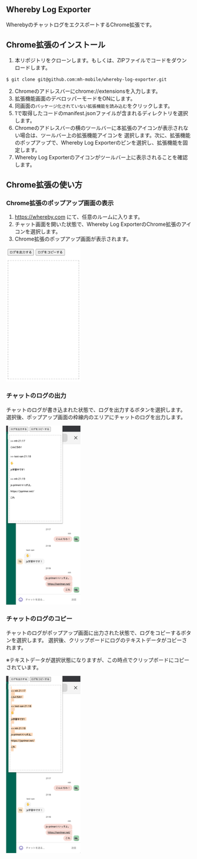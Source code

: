 ## Whereby Log Exporter

WherebyのチャットログをエクスポートするChrome拡張です。

## Chrome拡張のインストール

1. 本リポジトリをクローンします。もしくは、ZIPファイルでコードをダウンロードします。
```
$ git clone git@github.com:mh-mobile/whereby-log-exporter.git
```
2. Chromeのアドレスバーにchrome://extensionsを入力します。
3. 拡張機能画面のデベロッパーモードをONにします。
4. 同画面の`パッケージ化されていない拡張機能を読み込む`をクリックします。
5. 1で取得したコードのmanifest.jsonファイルが含まれるディレクトリを選択します。
6. Chromeのアドレスバーの横のツールバーに本拡張のアイコンが表示されない場合は、ツールバー上の拡張機能アイコンを
選択します。次に、拡張機能のポップアップで、Whereby Log Exporterのピンを選択し、拡張機能を固定します。
7. Whereby Log Exporterのアイコンがツールバー上に表示されることを確認します。

## Chrome拡張の使い方

### Chrome拡張のポップアップ画面の表示
1. https://whereby.com にて、任意のルームに入ります。
2. チャット画面を開いた状態で、Whereby Log ExporterのChrome拡張のアイコンを選択します。
3. Chrome拡張のポップアップ画面が表示されます。

<img src="./images/popup.png" width=40%>



### チャットのログの出力

チャットのログが書き込まれた状態で、ログを出力するボタンを選択します。
選択後、ポップアップ画面の枠線内のエリアにチャットのログを出力します。

<img src="./images/log_export.png" width=40%>

### チャットのログのコピー

チャットのログがポップアップ画面に出力された状態で、ログをコピーするボタンを選択します。
選択後、クリップボードにログのテキストデータがコピーされます。

※テキストデータが選択状態になりますが、この時点でクリップボードにコピーされています。

<img src="./images/log_copy.png" width=40%>

